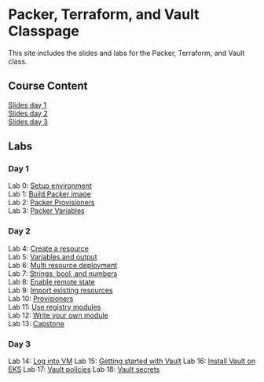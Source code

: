 # Packer, Terraform, and Vault Classpage

This site includes the slides and labs for the Packer, Terraform, and Vault class.

## Course Content   
[Slides day 1](https://www.dropbox.com/s/q7p8deqmno9sglm/Day%201%20-%20Packer%20Terraform%20Vault.pdf?dl=0)   
[Slides day 2](https://www.dropbox.com/s/914ql5yz1mugri4/Day%202%20-%20Packer%20Terraform%20Vault.pdf?dl=0)   
[Slides day 3](https://www.dropbox.com/s/8e5z3mu5o6dkmp2/Day%203%20-%20Packer%20Terraform%20Vault.pdf?dl=0)


## Labs
### Day 1   
Lab 0: [Setup environment](labs/lab-setup/)   
Lab 1: [Build Packer image](labs/packer-build)   
Lab 2: [Packer Provisioners](labs/packer-provisioner)   
Lab 3: [Packer Variables](labs/packer-variables)   

### Day 2
Lab 4: [Create a resource](labs/tf-first-instance)   
Lab 5: [Variables and output](labs/tf-variables-and-output)   
Lab 6: [Multi resource deployment](labs/tf-more-variables)   
Lab 7: [Strings, bool, and numbers](labs/tf-even-more-variables)   
Lab 8: [Enable remote state](labs/tf-remote-state)   
Lab 9: [Import existing resources](labs/tf-import)   
Lab 10: [Provisioners](labs/tf-provisioner)   
Lab 11: [Use registry modules](labs/tf-module)   
Lab 12: [Write your own module](labs/tf-write-module)   
Lab 13: [Capstone](labs/capstone)   

### Day 3
Lab 14: [Log into VM](labs/access-vms/)
Lab 15: [Getting started with Vault](labs/install-vault)
Lab 16: [Install Vault on EKS](labs/install-vault-eks)
Lab 17: [Vault policies](labs/vault-policies/)
Lab 18: [Vault secrets](labs/vault-secrets/)
